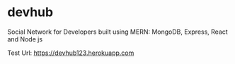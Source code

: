 # devhub
Social Network for Developers built using MERN: MongoDB, Express, React and Node js

Test Url: https://devhub123.herokuapp.com
